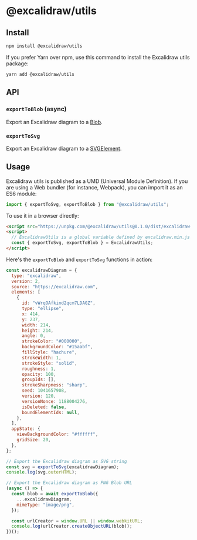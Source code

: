 # @excalidraw/utils

## Install

```bash
npm install @excalidraw/utils
```

If you prefer Yarn over npm, use this command to install the Excalidraw utils package:

```bashs
yarn add @excalidraw/utils
```

## API

### `exportToBlob` (async)

Export an Excalidraw diagram to a [Blob](https://developer.mozilla.org/en-US/docs/Web/API/Blob).

### `exportToSvg`

Export an Excalidraw diagram to a [SVGElement](https://developer.mozilla.org/en-US/docs/Web/API/SVGElement).

## Usage

Excalidraw utils is published as a UMD (Universal Module Definition). If you are using a Web bundler (for instance, Webpack), you can import it as an ES6 module:

```js
import { exportToSvg, exportToBlob } from "@excalidraw/utils";
```

To use it in a browser directly:

```html
<script src="https://unpkg.com/@excalidraw/utils@0.1.0/dist/excalidraw-utils.min.js"></script>
<script>
  // ExcalidrawUtils is a global variable defined by excalidraw.min.js
  const { exportToSvg, exportToBlob } = ExcalidrawUtils;
</script>
```

Here's the `exportToBlob` and `exportToSvg` functions in action:

```js
const excalidrawDiagram = {
  type: "excalidraw",
  version: 2,
  source: "https://excalidraw.com",
  elements: [
    {
      id: "vWrqOAfkind2qcm7LDAGZ",
      type: "ellipse",
      x: 414,
      y: 237,
      width: 214,
      height: 214,
      angle: 0,
      strokeColor: "#000000",
      backgroundColor: "#15aabf",
      fillStyle: "hachure",
      strokeWidth: 1,
      strokeStyle: "solid",
      roughness: 1,
      opacity: 100,
      groupIds: [],
      strokeSharpness: "sharp",
      seed: 1041657908,
      version: 120,
      versionNonce: 1188004276,
      isDeleted: false,
      boundElementIds: null,
    },
  ],
  appState: {
    viewBackgroundColor: "#ffffff",
    gridSize: 20,
  },
};

// Export the Excalidraw diagram as SVG string
const svg = exportToSvg(excalidrawDiagram);
console.log(svg.outerHTML);

// Export the Excalidraw diagram as PNG Blob URL
(async () => {
  const blob = await exportToBlob({
    ...excalidrawDiagram,
    mimeType: "image/png",
  });

  const urlCreator = window.URL || window.webkitURL;
  console.log(urlCreator.createObjectURL(blob));
})();
```
